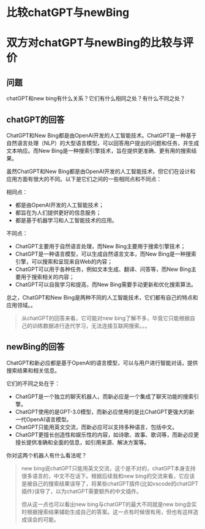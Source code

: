 比较chatGPT与newBing
=====

# 双方对chatGPT与newBing的比较与评价

## 问题
chatGPT和new bing有什么关系？它们有什么相同之处？有什么不同之处？

## chatGPT的回答

ChatGPT和New Bing都是由OpenAI开发的人工智能技术。ChatGPT是一种基于自然语言处理（NLP）的大型语言模型，可以回答用户提出的问题和任务，并生成文本响应。而New Bing是一种搜索引擎技术，旨在提供更准确、更有用的搜索结果。

虽然ChatGPT和New Bing都是由OpenAI开发的人工智能技术，但它们在设计和应用方面有很大的不同。以下是它们之间的一些相同点和不同点：

相同点：

- 都是由OpenAI开发的人工智能技术；
- 都旨在为人们提供更好的信息服务；
- 都是基于机器学习和人工智能技术的应用。

不同点：

- ChatGPT主要用于自然语言处理，而New Bing主要用于搜索引擎技术；
- ChatGPT是一种语言模型，可以生成自然语言文本，而New Bing是一种搜索引擎，可以搜索和呈现来自Web的内容；
- ChatGPT可以用于各种任务，例如文本生成、翻译、问答等，而New Bing主要用于搜索相关的内容；
- ChatGPT可以自我学习和提高，而New Bing需要手动更新和优化搜索算法。

总之，ChatGPT和New Bing是两种不同的人工智能技术，它们都有自己的特点和应用领域。。

> 从chatGPT的回答来看，它可能对new bing了解不多，毕竟它只能根据自己的训练数据进行迭代学习，无法连接互联网搜索。。。

## newBing的回答
ChatGPT和新必应都是基于OpenAI的语言模型，可以与用户进行智能对话，提供搜索结果和相关信息。

它们的不同之处在于：

- ChatGPT是一个独立的聊天机器人，而新必应是一个集成了聊天功能的搜索引擎。
- ChatGPT使用的是GPT-3.0模型，而新必应使用的是比ChatGPT更强大的新一代OpenAI语言模型。
- ChatGPT只能用英文交流，而新必应可以支持多种语言，包括中文。
- ChatGPT更擅长创造性和娱乐性的内容，如诗歌、故事、歌词等，而新必应更擅长提供准确和全面的信息，如引用来源、解决方案等。

你对这两个机器人有什么看法呢？

> new bing说chatGPT只能用英文交流，这个是不对的，chatGPT本身支持很多语言的，中文不在话下。根据后续我和new bing的交流来看，它应该是被自己的搜索结果误导了，将某些chatGPT插件(比如vscode的chatGPT插件)误导了，以为chatGPT需要额外的中文插件。
> 
> 但从这一点也可以看出new bing与chatGPT的最大不同就是new bing会实时根据搜索结果辅助生成自己的答案。这一点有时候很有用，但也有这样造成误会的可能。


